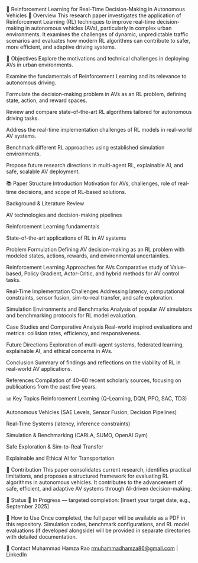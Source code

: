 📑 Reinforcement Learning for Real-Time Decision-Making in Autonomous Vehicles
📖 Overview
This research paper investigates the application of Reinforcement Learning (RL) techniques to improve real-time decision-making in autonomous vehicles (AVs), particularly in complex urban environments. It examines the challenges of dynamic, unpredictable traffic scenarios and evaluates how modern RL algorithms can contribute to safer, more efficient, and adaptive driving systems.

🎯 Objectives
Explore the motivations and technical challenges in deploying AVs in urban environments.

Examine the fundamentals of Reinforcement Learning and its relevance to autonomous driving.

Formulate the decision-making problem in AVs as an RL problem, defining state, action, and reward spaces.

Review and compare state-of-the-art RL algorithms tailored for autonomous driving tasks.

Address the real-time implementation challenges of RL models in real-world AV systems.

Benchmark different RL approaches using established simulation environments.

Propose future research directions in multi-agent RL, explainable AI, and safe, scalable AV deployment.

📚 Paper Structure
Introduction
Motivation for AVs, challenges, role of real-time decisions, and scope of RL-based solutions.

Background & Literature Review

AV technologies and decision-making pipelines

Reinforcement Learning fundamentals

State-of-the-art applications of RL in AV systems

Problem Formulation
Defining AV decision-making as an RL problem with modeled states, actions, rewards, and environmental uncertainties.

Reinforcement Learning Approaches for AVs
Comparative study of Value-based, Policy Gradient, Actor-Critic, and hybrid methods for AV control tasks.

Real-Time Implementation Challenges
Addressing latency, computational constraints, sensor fusion, sim-to-real transfer, and safe exploration.

Simulation Environments and Benchmarks
Analysis of popular AV simulators and benchmarking protocols for RL model evaluation.

Case Studies and Comparative Analysis
Real-world inspired evaluations and metrics: collision rates, efficiency, and responsiveness.

Future Directions
Exploration of multi-agent systems, federated learning, explainable AI, and ethical concerns in AVs.

Conclusion
Summary of findings and reflections on the viability of RL in real-world AV applications.

References
Compilation of 40–60 recent scholarly sources, focusing on publications from the past five years.

📊 Key Topics
Reinforcement Learning (Q-Learning, DQN, PPO, SAC, TD3)

Autonomous Vehicles (SAE Levels, Sensor Fusion, Decision Pipelines)

Real-Time Systems (latency, inference constraints)

Simulation & Benchmarking (CARLA, SUMO, OpenAI Gym)

Safe Exploration & Sim-to-Real Transfer

Explainable and Ethical AI for Transportation

📝 Contribution
This paper consolidates current research, identifies practical limitations, and proposes a structured framework for evaluating RL algorithms in autonomous vehicles. It contributes to the advancement of safe, efficient, and adaptive AV systems through AI-driven decision-making.

📌 Status
📖 In Progress — targeted completion: [Insert your target date, e.g., September 2025]

📎 How to Use
Once completed, the full paper will be available as a PDF in this repository. Simulation codes, benchmark configurations, and RL model evaluations (if developed alongside) will be provided in separate directories with detailed documentation.

📧 Contact
Muhammad Hamza Rao
rmuhammadhamza86@gmail.com | LinkedIn
